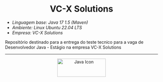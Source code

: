 <h1 align='center'>VC-X Solutions</h1>
<ul>
  <li><em>Linguagem base: Java 17 1.5 (Maven)</em></li>
  <li><em>Ambiente: Linux Ubuntu 22.04 LTS</em></li>
  <li><em>Empresa: VC-X Solutions</em></li>
</ul>
<p>
  Repositório destinado para a entrega do teste tecnico para a vaga de Desenvolvedor Java - Estágio na empresa VC-X Solutions
</p>

<hr>

<p align='center'>
  <img width='160px' height='60px' alt='Java Icon' src='https://cdn.jsdelivr.net/gh/devicons/devicon/icons/java/java-original.svg' />
</p>
